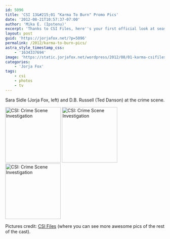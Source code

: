 ```yaml
---
id: 5096
title: 'CSI 13&#215;01 "Karma To Burn" Promo Pics'
date: '2012-08-21T10:57:37-07:00'
author: 'Mika E. (Ipstenu)'
excerpt: 'Thanks to CSI Files, here''s your first official look at season 13.'
layout: post
guid: 'https://jorjafox.net/?p=5096'
permalink: /2012/karma-to-burn-pics/
astra_style_timestamp_css:
    - '1634337694'
image: 'https://static.jorjafox.net/wordpress/2012/08/01-karma-csifiles03.jpg'
categories:
    - 'Jorja Fox'
tags:
    - csi
    - photos
    - tv
---
```


Sara Sidle (Jorja Fox, left) and D.B. Russell (Ted Danson) at the crime scene.

<a title="CSI: Crime Scene Investigation" href="https://jorjafox.net/gallery/tv/csi/pub/s13/promos/01-karma-csifiles01.jpg" rel="showcase"><img src="https://jorjafox.net/gallery/cache/tv/csi/pub/s13/promos/01-karma-csifiles01_200_cw200_ch200_thumb.jpg" alt="CSI: Crime Scene Investigation" width="175" height="175" /></a> <a title="CSI: Crime Scene Investigation" href="https://jorjafox.net/gallery/tv/csi/pub/s13/promos/01-karma-csifiles02.jpg" rel="showcase"><img src="https://jorjafox.net/gallery/zp-core/i.php?a=tv/csi/pub/s13/promos&amp;i=01-karma-csifiles02.jpg&amp;s=175&amp;c=1&amp;cw=175&amp;ch=175&amp;q=75&amp;t=1&amp;wmk=!" alt="CSI: Crime Scene Investigation" width="175" height="175" /></a> <a title="CSI: Crime Scene Investigation" href="https://jorjafox.net/gallery/tv/csi/pub/s13/promos/01-karma-csifiles03.jpg" rel="showcase"><img src="https://jorjafox.net/gallery/zp-core/i.php?a=tv/csi/pub/s13/promos&amp;i=01-karma-csifiles03.jpg&amp;s=175&amp;c=1&amp;cw=175&amp;ch=175&amp;q=75&amp;t=1&amp;wmk=!" alt="CSI: Crime Scene Investigation" width="175" height="175" /></a>

Pictures credit: <a href="http://www.csifiles.com/content/2012/08/csi-first-look-karma-to-burn/">CSI Files</a> (where you can see more awesome pics of the rest of the cast).
